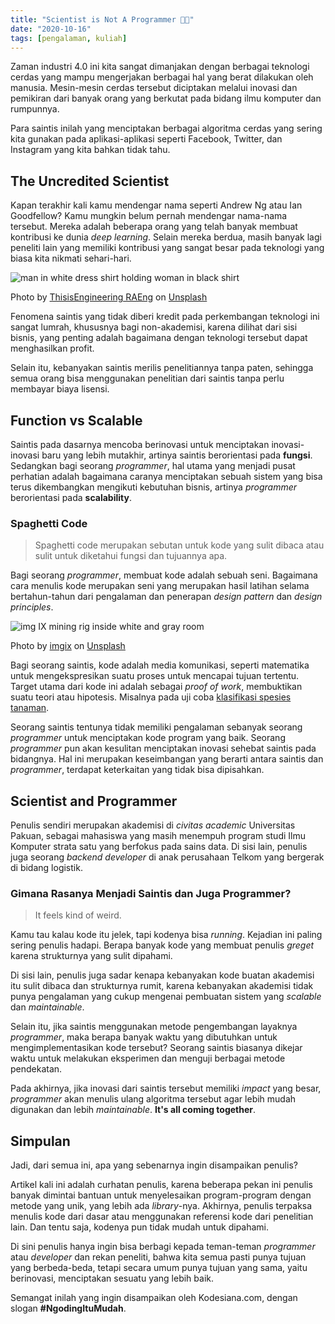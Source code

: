 ```yaml
---
title: "Scientist is Not A Programmer 👨‍💻"
date: "2020-10-16"
tags: [pengalaman, kuliah]
---
```


Zaman industri 4.0 ini kita sangat dimanjakan dengan berbagai teknologi cerdas
yang mampu mengerjakan berbagai hal yang berat dilakukan oleh manusia.
Mesin-mesin cerdas tersebut diciptakan melalui inovasi dan pemikiran dari banyak
orang yang berkutat pada bidang ilmu komputer dan rumpunnya.

Para saintis inilah yang menciptakan berbagai algoritma cerdas yang sering kita
gunakan pada aplikasi-aplikasi seperti Facebook, Twitter, dan Instagram yang
kita bahkan tidak tahu.

## The Uncredited Scientist

Kapan terakhir kali kamu mendengar nama seperti Andrew Ng atau Ian Goodfellow?
Kamu mungkin belum pernah mendengar nama-nama tersebut. Mereka adalah beberapa
orang yang telah banyak membuat kontribusi ke dunia _deep learning_. Selain
mereka berdua, masih banyak lagi peneliti lain yang memiliki kontribusi yang
sangat besar pada teknologi yang biasa kita nikmati sehari-hari.

![man in white dress shirt holding woman in black
shirt](/posts/2020-10-16/thisisengineering-raeng-cndbjaddrws-unsplash.jpeg)

Photo by [ThisisEngineering RAEng](https://unsplash.com/@thisisengineering) on
[Unsplash](https://unsplash.com/?utm_source=kodesiana&utm_medium=referral)

Fenomena saintis yang tidak diberi kredit pada perkembangan teknologi ini sangat
lumrah, khususnya bagi non-akademisi, karena dilihat dari sisi bisnis, yang
penting adalah bagaimana dengan teknologi tersebut dapat menghasilkan profit.

Selain itu, kebanyakan saintis merilis penelitiannya tanpa paten, sehingga semua
orang bisa menggunakan penelitian dari saintis tanpa perlu membayar biaya
lisensi.

## Function vs Scalable

Saintis pada dasarnya mencoba berinovasi untuk menciptakan inovasi-inovasi baru
yang lebih mutakhir, artinya saintis berorientasi pada **fungsi**. Sedangkan
bagi seorang _programmer_, hal utama yang menjadi pusat perhatian adalah
bagaimana caranya menciptakan sebuah sistem yang bisa terus dikembangkan
mengikuti kebutuhan bisnis, artinya _programmer_ berorientasi pada
**scalability**.

### Spaghetti Code

> Spaghetti code merupakan sebutan untuk kode yang sulit dibaca atau sulit untuk
> diketahui fungsi dan tujuannya apa.

Bagi seorang _programmer_, membuat kode adalah sebuah seni. Bagaimana cara
menulis kode merupakan seni yang merupakan hasil latihan selama bertahun-tahun
dari pengalaman dan penerapan _design pattern_ dan _design principles_.

![img IX mining rig inside white and gray
room](/posts/2020-10-16/imgix-klwuhr-wpj8-unsplash-1024x610.jpeg)

Photo by [imgix](https://unsplash.com/@imgix) on
[Unsplash](https://unsplash.com/?utm_source=kodesiana&utm_medium=referral)

Bagi seorang saintis, kode adalah media komunikasi, seperti matematika untuk
mengekspresikan suatu proses untuk mencapai tujuan tertentu. Target utama dari
kode ini adalah sebagai _proof of work_, membuktikan suatu teori atau hipotesis.
Misalnya pada uji coba [klasifikasi spesies
tanaman](https://kodesiana.com/data-science/klasifikasi-bunga-iris-menggunakan-knn-python/).

Seorang saintis tentunya tidak memiliki pengalaman sebanyak seorang _programmer_
untuk menciptakan kode program yang baik. Seorang _programmer_ pun akan
kesulitan menciptakan inovasi sehebat saintis pada bidangnya. Hal ini merupakan
keseimbangan yang berarti antara saintis dan _programmer_, terdapat keterkaitan
yang tidak bisa dipisahkan.

## Scientist and Programmer

Penulis sendiri merupakan akademisi di _civitas academic_ Universitas Pakuan,
sebagai mahasiswa yang masih menempuh program studi Ilmu Komputer strata satu
yang berfokus pada sains data. Di sisi lain, penulis juga seorang _backend
developer_ di anak perusahaan Telkom yang bergerak di bidang logistik.

### Gimana Rasanya Menjadi Saintis dan Juga Programmer?

> It feels kind of weird.

Kamu tau kalau kode itu jelek, tapi kodenya bisa *running*. Kejadian ini paling
sering penulis hadapi. Berapa banyak kode yang membuat penulis _greget_ karena
strukturnya yang sulit dipahami.

Di sisi lain, penulis juga sadar kenapa kebanyakan kode buatan akademisi itu
sulit dibaca dan strukturnya rumit, karena kebanyakan akademisi tidak punya
pengalaman yang cukup mengenai pembuatan sistem yang _scalable_ dan
_maintainable_.

Selain itu, jika saintis menggunakan metode pengembangan layaknya _programmer_,
maka berapa banyak waktu yang dibutuhkan untuk mengimplementasikan kode
tersebut? Seorang saintis biasanya dikejar waktu untuk melakukan eksperimen dan
menguji berbagai metode pendekatan.

Pada akhirnya, jika inovasi dari saintis tersebut memiliki _impact_ yang besar,
_programmer_ akan menulis ulang algoritma tersebut agar lebih mudah digunakan
dan lebih _maintainable_. **It's all coming together**.

## Simpulan

Jadi, dari semua ini, apa yang sebenarnya ingin disampaikan penulis?

Artikel kali ini adalah curhatan penulis, karena beberapa pekan ini penulis
banyak dimintai bantuan untuk menyelesaikan program-program dengan metode yang
unik, yang lebih ada _library_\-nya. Akhirnya, penulis terpaksa menulis kode
dari dasar atau menggunakan referensi kode dari penelitian lain. Dan tentu saja,
kodenya pun tidak mudah untuk dipahami.

Di sini penulis hanya ingin bisa berbagi kepada teman-teman _programmer_ atau
_developer_ dan rekan peneliti, bahwa kita semua pasti punya tujuan yang
berbeda-beda, tetapi secara umum punya tujuan yang sama, yaitu berinovasi,
menciptakan sesuatu yang lebih baik.

Semangat inilah yang ingin disampaikan oleh Kodesiana.com, dengan slogan
**#NgodingItuMudah**.

